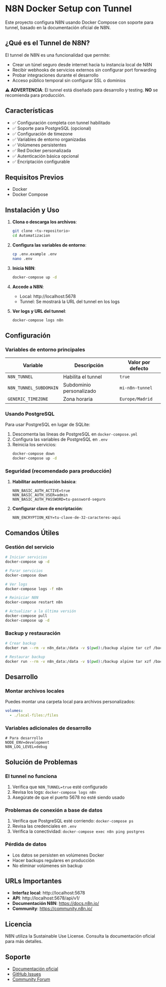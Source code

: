 # N8N Docker Setup con Tunnel

Este proyecto configura N8N usando Docker Compose con soporte para tunnel, basado en la documentación oficial de N8N.

## ¿Qué es el Tunnel de N8N?

El tunnel de N8N es una funcionalidad que permite:
- Crear un túnel seguro desde internet hacia tu instancia local de N8N
- Recibir webhooks de servicios externos sin configurar port forwarding
- Probar integraciones durante el desarrollo
- Acceso público temporal sin configurar SSL o dominios

⚠️ **ADVERTENCIA**: El tunnel está diseñado para desarrollo y testing. **NO** se recomienda para producción.

## Características

- ✅ Configuración completa con tunnel habilitado
- ✅ Soporte para PostgreSQL (opcional)
- ✅ Configuración de timezone
- ✅ Variables de entorno organizadas
- ✅ Volúmenes persistentes
- ✅ Red Docker personalizada
- ✅ Autenticación básica opcional
- ✅ Encriptación configurable

## Requisitos Previos

- Docker
- Docker Compose

## Instalación y Uso

1. **Clona o descarga los archivos**:
   ```bash
   git clone <tu-repositorio>
   cd Automatizacion
   ```

2. **Configura las variables de entorno**:
   ```bash
   cp .env.example .env
   nano .env
   ```

3. **Inicia N8N**:
   ```bash
   docker-compose up -d
   ```

4. **Accede a N8N**:
   - Local: http://localhost:5678
   - Tunnel: Se mostrará la URL del tunnel en los logs

5. **Ver logs y URL del tunnel**:
   ```bash
   docker-compose logs n8n
   ```

## Configuración

### Variables de entorno principales

| Variable | Descripción | Valor por defecto |
|----------|-------------|-------------------|
| `N8N_TUNNEL` | Habilita el tunnel | `true` |
| `N8N_TUNNEL_SUBDOMAIN` | Subdominio personalizado | `mi-n8n-tunnel` |
| `GENERIC_TIMEZONE` | Zona horaria | `Europe/Madrid` |

### Usando PostgreSQL

Para usar PostgreSQL en lugar de SQLite:

1. Descomenta las líneas de PostgreSQL en `docker-compose.yml`
2. Configura las variables de PostgreSQL en `.env`
3. Reinicia los servicios:
   ```bash
   docker-compose down
   docker-compose up -d
   ```

### Seguridad (recomendado para producción)

1. **Habilitar autenticación básica**:
   ```env
   N8N_BASIC_AUTH_ACTIVE=true
   N8N_BASIC_AUTH_USER=admin
   N8N_BASIC_AUTH_PASSWORD=tu-password-seguro
   ```

2. **Configurar clave de encriptación**:
   ```env
   N8N_ENCRYPTION_KEY=tu-clave-de-32-caracteres-aqui
   ```

## Comandos Útiles

### Gestión del servicio
```bash
# Iniciar servicios
docker-compose up -d

# Parar servicios
docker-compose down

# Ver logs
docker-compose logs -f n8n

# Reiniciar N8N
docker-compose restart n8n

# Actualizar a la última versión
docker-compose pull
docker-compose up -d
```

### Backup y restauración
```bash
# Crear backup
docker run --rm -v n8n_data:/data -v $(pwd):/backup alpine tar czf /backup/n8n-backup.tar.gz -C /data .

# Restaurar backup
docker run --rm -v n8n_data:/data -v $(pwd):/backup alpine tar xzf /backup/n8n-backup.tar.gz -C /data
```

## Desarrollo

### Montar archivos locales
Puedes montar una carpeta local para archivos personalizados:
```yaml
volumes:
  - ./local-files:/files
```

### Variables adicionales de desarrollo
```env
# Para desarrollo
NODE_ENV=development
N8N_LOG_LEVEL=debug
```

## Solución de Problemas

### El tunnel no funciona
1. Verifica que `N8N_TUNNEL=true` esté configurado
2. Revisa los logs: `docker-compose logs n8n`
3. Asegúrate de que el puerto 5678 no esté siendo usado

### Problemas de conexión a base de datos
1. Verifica que PostgreSQL esté corriendo: `docker-compose ps`
2. Revisa las credenciales en `.env`
3. Verifica la conectividad: `docker-compose exec n8n ping postgres`

### Pérdida de datos
- Los datos se persisten en volúmenes Docker
- Hacer backups regulares en producción
- No eliminar volúmenes sin backup

## URLs Importantes

- **Interfaz local**: http://localhost:5678
- **API**: http://localhost:5678/api/v1/
- **Documentación N8N**: https://docs.n8n.io/
- **Community**: https://community.n8n.io/

## Licencia

N8N utiliza la Sustainable Use License. Consulta la documentación oficial para más detalles.

## Soporte

- [Documentación oficial](https://docs.n8n.io/)
- [GitHub Issues](https://github.com/n8n-io/n8n/issues)
- [Community Forum](https://community.n8n.io/)
